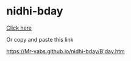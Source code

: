 # nidhi-bday


<a href="htts://Mr-vabs.github.io/nidhi-bday/B'day.htm">Click here</a>

Or copy and paste this link

https://Mr-vabs.github.io/nidhi-bday/B'day.htm
